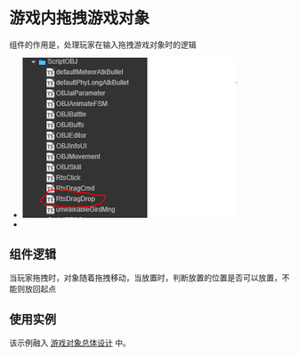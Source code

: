 # 游戏内拖拽游戏对象

组件的作用是，处理玩家在输入拖拽游戏对象时的逻辑
- ![代码](img/drag.PNG)
- 
## 组件逻辑

当玩家拖拽时，对象随着拖拽移动，当放置时，判断放置的位置是否可以放置，不能则放回起点

## 使用实例

该示例融入 [游戏对象总体设计](./OBJEditor.md) 中。